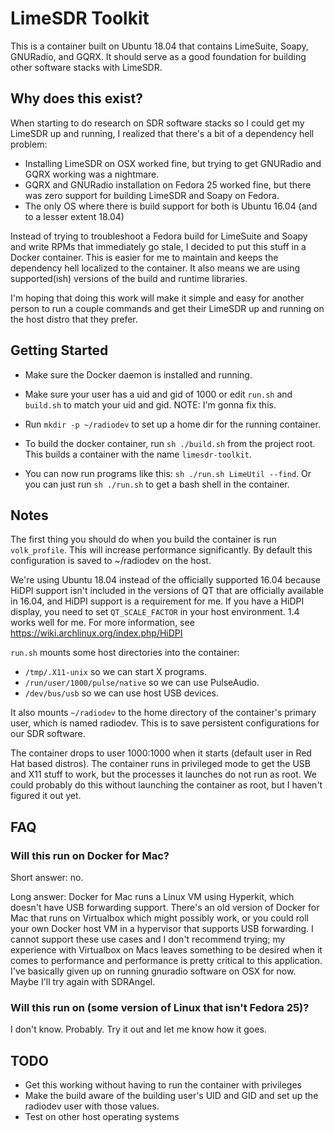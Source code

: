 # LimeSDR Toolkit

This is a container built on Ubuntu 18.04 that contains LimeSuite, Soapy, GNURadio, and GQRX.
It should serve as a good foundation for building other software stacks with LimeSDR.

## Why does this exist?

When starting to do research on SDR software stacks so I could get my LimeSDR up and running, I realized that there's a bit of a dependency hell problem:

* Installing LimeSDR on OSX worked fine, but trying to get GNURadio and GQRX working was a nightmare.
* GQRX and GNURadio installation on Fedora 25 worked fine, but there was zero support for building LimeSDR and Soapy on Fedora.
* The only OS where there is build support for both is Ubuntu 16.04 (and to a lesser extent 18.04)

Instead of trying to troubleshoot a Fedora build for LimeSuite and Soapy and write RPMs that immediately go stale, I decided to put this stuff in a Docker container. This is easier for me to maintain and keeps the dependency hell localized to the container. It also means we are using supported(ish) versions of the build and runtime libraries.

I'm hoping that doing this work will make it simple and easy for another person to run a couple commands and get their LimeSDR up and running on the host distro that they prefer.

## Getting Started
* Make sure the Docker daemon is installed and running.

* Make sure your user has a uid and gid of 1000 or edit `run.sh` and `build.sh` to match your uid and gid. NOTE: I'm gonna fix this.

* Run `mkdir -p ~/radiodev` to set up a home dir for the running container.

* To build the docker container, run `sh ./build.sh` from the project root. This builds a container with the name `limesdr-toolkit`.

* You can now run programs like this: `sh ./run.sh LimeUtil --find`. Or you can just run `sh ./run.sh` to get a bash shell in the container.

## Notes

The first thing you should do when you build the container is run `volk_profile`. This will increase performance significantly. By default this configuration is saved to ~/radiodev on the host.

We're using Ubuntu 18.04 instead of the officially supported 16.04 because HiDPI support isn't included in the versions of QT that are officially available in 16.04, and HiDPI support is a requirement for me. If you have a HiDPI display, you need to set `QT_SCALE_FACTOR` in your host environment. 1.4 works well for me. For more information, see https://wiki.archlinux.org/index.php/HiDPI

`run.sh` mounts some host directories into the container:
  * `/tmp/.X11-unix` so we can start X programs.
  * `/run/user/1000/pulse/native` so we can use PulseAudio.
  * `/dev/bus/usb` so we can use host USB devices.

It also mounts `~/radiodev` to the home directory of the container's primary user, which is named radiodev. This is to save persistent configurations for our SDR software.

The container drops to user 1000:1000 when it starts (default user in Red Hat based distros). The container runs in privileged mode to get the USB and X11 stuff to work, but the processes it launches do not run as root. We could probably do this without launching the container as root, but I haven't figured it out yet.

## FAQ

### Will this run on Docker for Mac?

Short answer: no.

Long answer: Docker for Mac runs a Linux VM using Hyperkit, which doesn't have USB forwarding support. There's an old version of Docker for Mac that runs on Virtualbox which might possibly work, or you could roll your own Docker host VM in a hypervisor that supports USB forwarding. I cannot support these use cases and I don't recommend trying; my experience with Virtualbox on Macs leaves something to be desired when it comes to performance and performance is pretty critical to this application. I've basically given up on running gnuradio software on OSX for now. Maybe I'll try again with SDRAngel.

### Will this run on (some version of Linux that isn't Fedora 25)?

I don't know. Probably. Try it out and let me know how it goes.

## TODO

* Get this working without having to run the container with privileges
* Make the build aware of the building user's UID and GID and set up the radiodev user with those values.
* Test on other host operating systems
